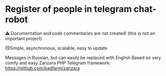 # Register of people in telegram chat-robot

⚠️ Documentation and code commentaries are not created! (this is not an important project)

😼Simple, asynchronous, scalable, easy to update

Messages in Russian, but can easily be replaced with English
Based on very comfy and easy Zanzara PHP Telegram framework: https://github.com/badfarm/zanzara
